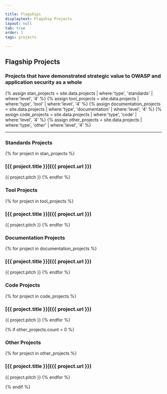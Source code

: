 ```yaml
---

title: Flagships
displaytext: Flagship Projects
layout: null
tab: true
order: 1
tags: projects

---
```


## Flagship Projects
### Projects that have demonstrated strategic value to OWASP and application security as a whole

{% assign stan_projects = site.data.projects | where:'type', 'standards' | where:'level', '4' %}
{% assign tool_projects = site.data.projects | where:'type', 'tool' | where:'level', '4' %}
{% assign documentation_projects = site.data.projects | where:'type', 'documentation' | where:'level', '4' %}
{% assign code_projects = site.data.projects | where:'type', 'code' | where:'level', '4' %}
{% assign other_projects = site.data.projects | where:'type', 'other' | where:'level', '4' %}

***
### Standards Projects

{% for project in stan_projects %}
### [{{ project.title }}]({{ project.url }})
{{ project.pitch }}
{% endfor %}

### Tool Projects

{% for project in tool_projects %}
### [{{ project.title }}]({{ project.url }})
{{ project.pitch }}
{% endfor %}

### Documentation Projects 

{% for project in documentation_projects %}
### [{{ project.title }}]({{ project.url }})
{{ project.pitch }}
{% endfor %}

### Code Projects

{% for project in code_projects %}
### [{{ project.title }}]({{ project.url }})
{{ project.pitch }}
{% endfor %}

{% if other_projects.count > 0 %}
### Other Projects

{% for project in other_projects %}
### [{{ project.title }}]({{ project.url }})
{{ project.pitch }}
{% endfor %}

{% endif %}
